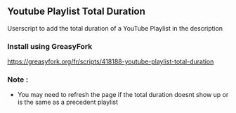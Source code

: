 ## Youtube Playlist Total Duration
Userscript to add the total duration of a YouTube Playlist in the description

### Install using GreasyFork

https://greasyfork.org/fr/scripts/418188-youtube-playlist-total-duration

### Note : 
- You may need to refresh the page if the total duration doesnt show up or is the same as a precedent playlist
